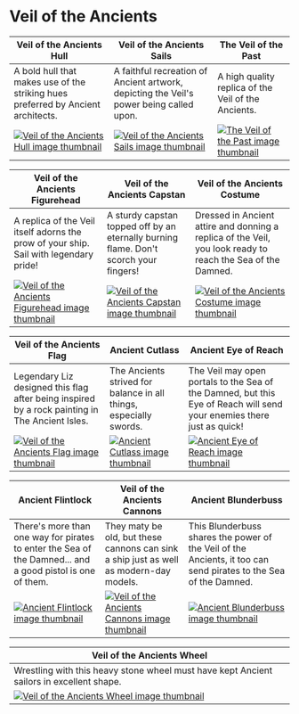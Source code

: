 # Veil of the Ancients

| Veil of the Ancients Hull | Veil of the Ancients Sails | The Veil of the Past |
| ------------------------- | -------------------------- | -------------------- |
| A bold hull that makes use of the striking hues preferred by Ancient architects. | A faithful recreation of Ancient artwork, depicting the Veil's power being called upon. | A high quality replica of the Veil of the Ancients. |
| [![Veil of the Ancients Hull image thumbnail](https://seaofthieves.wiki.gg/images/4/40/Veil_of_the_Ancients_Hull.png)](https://seaofthieves.wiki.gg/wiki/Veil_of_the_Ancients_Hull) | [![Veil of the Ancients Sails image thumbnail](https://seaofthieves.wiki.gg/images/c/ce/Veil_of_the_Ancients_Sails.png)](https://seaofthieves.wiki.gg/wiki/Veil_of_the_Ancients_Sails) | [![The Veil of the Past image thumbnail](https://seaofthieves.wiki.gg/images/3/3a/The_Veil_of_the_Past.png)](https://seaofthieves.wiki.gg/wiki/The_Veil_of_the_Past) |

| Veil of the Ancients Figurehead | Veil of the Ancients Capstan | Veil of the Ancients Costume |
| ------------------------------- | ---------------------------- | ---------------------------- |
| A replica of the Veil itself adorns the prow of your ship. Sail with legendary pride! | A sturdy capstan topped off by an eternally burning flame. Don't scorch your fingers! | Dressed in Ancient attire and donning a replica of the Veil, you look ready to reach the Sea of the Damned. |
| [![Veil of the Ancients Figurehead image thumbnail](https://seaofthieves.wiki.gg/images/f/ff/Veil_of_the_Ancients_Figurehead.png)](https://seaofthieves.wiki.gg/wiki/Veil_of_the_Ancients_Figurehead) | [![Veil of the Ancients Capstan image thumbnail](https://seaofthieves.wiki.gg/images/6/6c/Veil_of_the_Ancients_Capstan.png)](https://seaofthieves.wiki.gg/wiki/Veil_of_the_Ancients_Capstan) | [![Veil of the Ancients Costume image thumbnail](https://seaofthieves.wiki.gg/images/5/52/Veil_of_the_Ancients_Costume.png)](https://seaofthieves.wiki.gg/wiki/Veil_of_the_Ancients_Costume) |

| Veil of the Ancients Flag | Ancient Cutlass | Ancient Eye of Reach |
| ------------------------- | --------------- | -------------------- |
| Legendary Liz designed this flag after being inspired by a rock painting in The Ancient Isles. | The Ancients strived for balance in all things, especially swords. | The Veil may open portals to the Sea of the Damned, but this Eye of Reach will send your enemies there just as quick! |
| [![Veil of the Ancients Flag image thumbnail](https://seaofthieves.wiki.gg/images/e/e0/Veil_of_the_Ancients_Flag.png)](https://seaofthieves.wiki.gg/wiki/Veil_of_the_Ancients_Flag) | [![Ancient Cutlass image thumbnail](https://seaofthieves.wiki.gg/images/9/96/Ancient_Cutlass.png)](https://seaofthieves.wiki.gg/wiki/Ancient_Cutlass) | [![Ancient Eye of Reach image thumbnail](https://seaofthieves.wiki.gg/images/4/49/Ancient_Eye_of_Reach.png)](https://seaofthieves.wiki.gg/wiki/Ancient_Eye_of_Reach) |

| Ancient Flintlock | Veil of the Ancients Cannons | Ancient Blunderbuss |
| ----------------- | ---------------------------- | ------------------- |
| There's more than one way for pirates to enter the Sea of the Damned... and a good pistol is one of them. | They maty be old, but these cannons can sink a ship just as well as modern-day models. | This Blunderbuss shares the power of the Veil of the Ancients, it too can send pirates to the Sea of the Damned. |
| [![Ancient Flintlock image thumbnail](https://seaofthieves.wiki.gg/images/f/f2/Ancient_Flintlock.png)](https://seaofthieves.wiki.gg/wiki/Ancient_Flintlock) | [![Veil of the Ancients Cannons image thumbnail](https://seaofthieves.wiki.gg/images/a/a8/Veil_of_the_Ancients_Cannons.png)](https://seaofthieves.wiki.gg/wiki/Veil_of_the_Ancients_Cannons) | [![Ancient Blunderbuss image thumbnail](https://seaofthieves.wiki.gg/images/3/3c/Ancient_Blunderbuss.png)](https://seaofthieves.wiki.gg/wiki/Ancient_Blunderbuss) |

| Veil of the Ancients Wheel |
| -------------------------- |
| Wrestling with this heavy stone wheel must have kept Ancient sailors in excellent shape. |
| [![Veil of the Ancients Wheel image thumbnail](https://seaofthieves.wiki.gg/images/e/ef/Veil_of_the_Ancients_Wheel.png)](https://seaofthieves.wiki.gg/wiki/Veil_of_the_Ancients_Wheel) |
